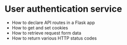 #  User authentication service
- How to declare API routes in a Flask app
- How to get and set cookies
- How to retrieve request form data
- How to return various HTTP status codes